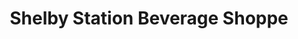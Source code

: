 ---
title: "Shelby Station Beverage Shoppe"
url: /louisville/shelby-station-beverage-shoppe/
shop: Spirituosen
---